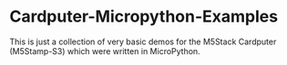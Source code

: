 # Cardputer-Micropython-Examples
This is just a collection of very basic demos for the M5Stack Cardputer (M5Stamp-S3) which were written in MicroPython. 
